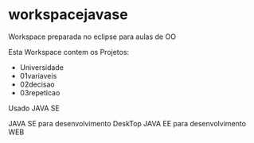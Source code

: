 # workspacejavase
Workspace preparada no eclipse para aulas de OO

Esta Workspace contem os Projetos:
- Universidade
- 01variaveis
- 02decisao
- 03repeticao

Usado JAVA SE

JAVA SE para desenvolvimento DeskTop
JAVA EE para desenvolvimento WEB